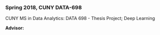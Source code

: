 ### Spring 2018, CUNY DATA-698
 
CUNY MS in Data Analytics: DATA 698 - Thesis Project; Deep Learning

__Advisor:__  
